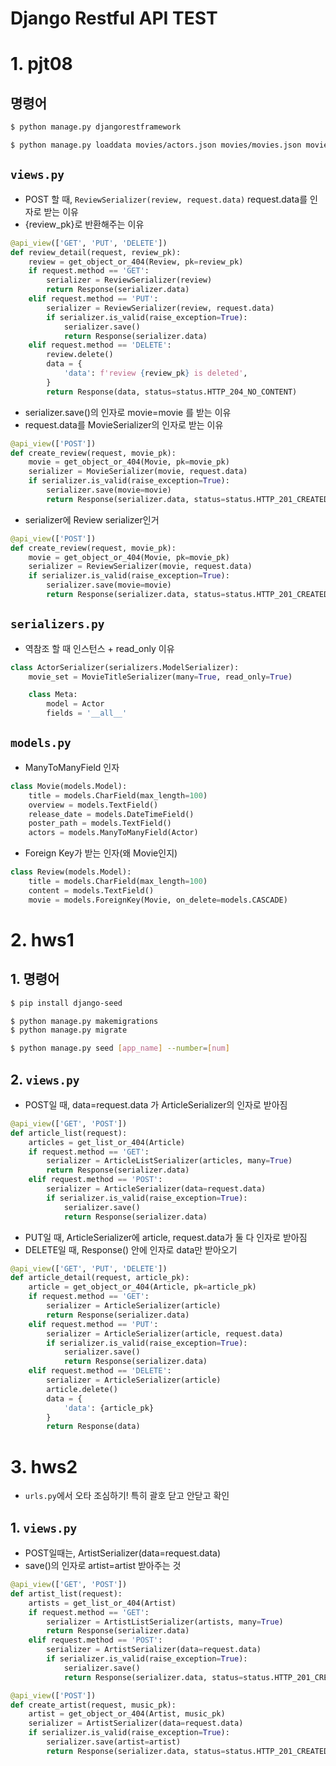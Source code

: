 # Django Restful API TEST



# 1. pjt08

## 명령어

```bash
$ python manage.py djangorestframework

$ python manage.py loaddata movies/actors.json movies/movies.json movies/reviews.json
```



## `views.py`

* POST 할 때, `ReviewSerializer(review, request.data)` request.data를 인자로 받는 이유
* {review_pk}로 반환해주는 이유

```python
@api_view(['GET', 'PUT', 'DELETE'])
def review_detail(request, review_pk):
    review = get_object_or_404(Review, pk=review_pk)
    if request.method == 'GET':
        serializer = ReviewSerializer(review)
        return Response(serializer.data)
    elif request.method == 'PUT':
        serializer = ReviewSerializer(review, request.data)
        if serializer.is_valid(raise_exception=True):
            serializer.save()
            return Response(serializer.data)
    elif request.method == 'DELETE':
        review.delete()
        data = {
            'data': f'review {review_pk} is deleted',
        }
        return Response(data, status=status.HTTP_204_NO_CONTENT)
```

* serializer.save()의 인자로 movie=movie 를 받는 이유
* request.data를 MovieSerializer의 인자로 받는 이유

```python
@api_view(['POST'])
def create_review(request, movie_pk):
    movie = get_object_or_404(Movie, pk=movie_pk)
    serializer = MovieSerializer(movie, request.data)
    if serializer.is_valid(raise_exception=True):
        serializer.save(movie=movie)
        return Response(serializer.data, status=status.HTTP_201_CREATED)
```

* serializer에 Review serializer인거

```python
@api_view(['POST'])
def create_review(request, movie_pk):
    movie = get_object_or_404(Movie, pk=movie_pk)
    serializer = ReviewSerializer(movie, request.data)
    if serializer.is_valid(raise_exception=True):
        serializer.save(movie=movie)
        return Response(serializer.data, status=status.HTTP_201_CREATED)
```





## `serializers.py`

* 역참조 할 때 인스턴스 + read_only 이유

```python
class ActorSerializer(serializers.ModelSerializer):
    movie_set = MovieTitleSerializer(many=True, read_only=True)

    class Meta:
        model = Actor
        fields = '__all__'
```



## `models.py`

* ManyToManyField 인자

```python
class Movie(models.Model):
    title = models.CharField(max_length=100)
    overview = models.TextField()
    release_date = models.DateTimeField()
    poster_path = models.TextField()
    actors = models.ManyToManyField(Actor)
```

* Foreign Key가 받는 인자(왜 Movie인지)

```python
class Review(models.Model):
    title = models.CharField(max_length=100)
    content = models.TextField()
    movie = models.ForeignKey(Movie, on_delete=models.CASCADE)
```



# 2. hws1

## 1. 명령어

```bash
$ pip install django-seed

$ python manage.py makemigrations
$ python manage.py migrate

$ python manage.py seed [app_name] --number=[num]
```



## 2. `views.py`

* POST일 때, data=request.data 가 ArticleSerializer의 인자로 받아짐

```python
@api_view(['GET', 'POST'])
def article_list(request):
    articles = get_list_or_404(Article)
    if request.method == 'GET':
        serializer = ArticleListSerializer(articles, many=True)
        return Response(serializer.data)
    elif request.method == 'POST':
        serializer = ArticleSerializer(data=request.data)
        if serializer.is_valid(raise_exception=True):
            serializer.save()
            return Response(serializer.data)
```

* PUT일 때, ArticleSerializer에 article, request.data가 둘 다 인자로 받아짐
* DELETE일 때, Response() 안에 인자로 data만 받아오기

```python
@api_view(['GET', 'PUT', 'DELETE'])
def article_detail(request, article_pk):
    article = get_object_or_404(Article, pk=article_pk)
    if request.method == 'GET':
        serializer = ArticleSerializer(article)
        return Response(serializer.data)
    elif request.method == 'PUT':
        serializer = ArticleSerializer(article, request.data)
        if serializer.is_valid(raise_exception=True):
            serializer.save()
            return Response(serializer.data)
    elif request.method == 'DELETE':
        serializer = ArticleSerializer(article)
        article.delete()
        data = {
            'data': {article_pk}
        }
        return Response(data)
```





# 3. hws2

* `urls.py`에서 오타 조심하기! 특히 괄호 닫고 안닫고 확인



## 1. `views.py`

* POST일때는, ArtistSerializer(data=request.data)
* save()의 인자로 artist=artist 받아주는 것

```python
@api_view(['GET', 'POST'])
def artist_list(request):
    artists = get_list_or_404(Artist)
    if request.method == 'GET':
        serializer = ArtistListSerializer(artists, many=True)
        return Response(serializer.data)
    elif request.method == 'POST':
        serializer = ArtistSerializer(data=request.data)
        if serializer.is_valid(raise_exception=True):
            serializer.save()
            return Response(serializer.data, status=status.HTTP_201_CREATED)

@api_view(['POST'])
def create_artist(request, music_pk):
    artist = get_object_or_404(Artist, music_pk)
    serializer = ArtistSerializer(data=request.data)
    if serializer.is_valid(raise_exception=True):
        serializer.save(artist=artist)
        return Response(serializer.data, status=status.HTTP_201_CREATED)

```



